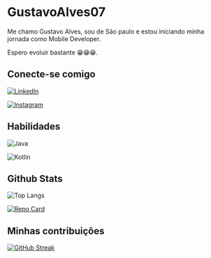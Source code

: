 
# GustavoAlves07

Me chamo Gustavo Alves, sou de São paulo e estou iniciando minha jornada como Mobile Developer.

Espero evoluir bastante 😁😁😁.

## Conecte-se comigo

[![LinkedIn](https://img.shields.io/badge/LinkedIn-0077B5?style=for-the-badge&logo=linkedin&logoColor=white)](https://www.linkedin.com/in/gustavo-alves-4b5a9b2a0/)

[![Instagram](https://img.shields.io/badge/-Instagram-%23E4405F?style=for-the-badge&logo=instagram&logoColor=white)](https://www.instagram.com/_gualves07/)








## Habilidades

![Java](https://img.shields.io/badge/java-%23ED8B00.svg?style=for-the-badge&logo=openjdk&logoColor=white)


![Kotlin](https://img.shields.io/badge/Kotlin-0095D5?&style=for-the-badge&logo=kotlin&logoColor=white)





## Github Stats

![Top Langs](https://github-readme-stats-git-masterrstaa-rickstaa.vercel.app/api/top-langs/?username=GustavoAlves07&bg_color=000&border_color=30A3DC&title_color=E94D5F&text_color=FFF)

[![Repo Card](https://github-readme-stats.vercel.app/api/pin/?username=GustavoAlves07&repo=The-Coin-Project&bg_color=000&border_color=30A3DC&show_icons=true&icon_color=30A3DC&title_color=E94D5F&text_color=FFF)](https://github.com/GustavoAlves07/the-coin-Project)

## Minhas contribuições 

[![GitHub Streak](https://streak-stats.demolab.com/?user=GustavoAlves07&theme=bear&background=000&border=30A3DC&dates=FFF)](https://git.io/streak-stats)




